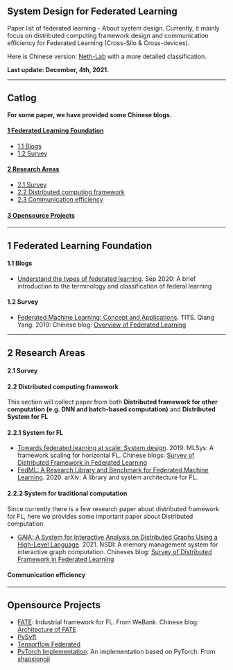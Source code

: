 ## System Design for Federated Learning
Paper list of federated learning - About system design. Currently, it mainly focus on distributed computing framework design and communication efficiency for Federated Learning (Cross-Silo & Cross-devices). 

Here is Chinese version: [Neth-Lab](https://neth-lab.netlify.app/project/) with a more detailed classification.

**Last update: December, 4th, 2021.**

---

## Catlog

**For some paper, we have provided some Chinese blogs.**

#### [1 Federated Learning Foundation](#1)
- [1.1 Blogs](#1.1)
- [1.2 Survey](#1.2)

#### [2 Research Areas](#2)
- [2.1 Survey](#2.1)
- [2.2 Distributed computing framework](#2.2)
- [2.3 Communication efficiency](#2.3)

#### [3 Opensource Projects](#3)

---

<h2 id="1">1 Federated Learning Foundation</h2>

<h4 id="1.1">1.1 Blogs</h3>

- [Understand the types of federated learning](https://blog.openmined.org/federated-learning-types/). Sep 2020: 
A brief introduction to the terminology and classification of federal learning

<h4 id="1.2">1.2 Survey</h3>

- [Federated Machine Learning: Concept and Applications](https://dl.acm.org/doi/abs/10.1145/3298981). TITS. Qiang Yang. 2019: Chinese blog: [Overview of Federated Learning](https://neth-lab.netlify.app/publication/21-3-2-overview-of-federated-learning/)

---

<h2 id="2">2 Research Areas</h2>

<h4 id="2.1">2.1 Survey</h3>

<h4 id="2.2">2.2 Distributed computing framework</h3>

This section will collect paper from both **Distributed framework for other computation (e.g. DNN and batch-based computation)** and **Distributed System for FL**

<h4 id="2.2.1">2.2.1 System for FL</h4>

- [Towards federated learning at scale: System design](https://mlsys.org/Conferences/2019/doc/2019/193.pdf). 2019. MLSys: A framework scaling for horizontal FL. Chinese blogs: [Survey of Distributed Framework in Federated Learning](https://neth-lab.netlify.app/publication/21-11-26-survey-of-distributed-framework-in-federated-learning/)
- [FedML: A Research Library and Benchmark for Federated Machine Learning](https://arxiv.org/abs/2007.13518). 2020. arXiv: A library and system architecture for FL.

<h4 id="2.2.2">2.2.2 System for traditional computation</h4>

Since currently there is a few research paper about distributed framework for FL, here we provides some important paper about Distributed computation.

- [GAIA: A System for Interactive Analysis on Distributed Graphs Using a High-Level Language](https://www.usenix.org/system/files/nsdi21-qian.pdf). 2021. NSDI: A memory management system for interactive graph computation. Chineses blog: [Survey of Distributed Framework in Federated Learning](https://neth-lab.netlify.app/publication/21-11-26-survey-of-distributed-framework-in-federated-learning/)

<h4 id="2.3">Communication efficiency</h3>

---

<h2 id="3">Opensource Projects</h2>

- [FATE](https://github.com/search?q=federated+learning): Industrial framework for FL. From WeBank. Chinese blog: [Architecture of FATE](https://neth-lab.netlify.app/publication/21-3-12-architecture-of-fate/)
- [PySyft](https://github.com/OpenMined/PySyft)
- [Tensorflow Federated](https://github.com/tensorflow/federated)
- [PyTorch Implementation](https://github.com/shaoxiongji/federated-learning): An implementation based on PyTorch. From [shaoxiongji](https://github.com/shaoxiongji)